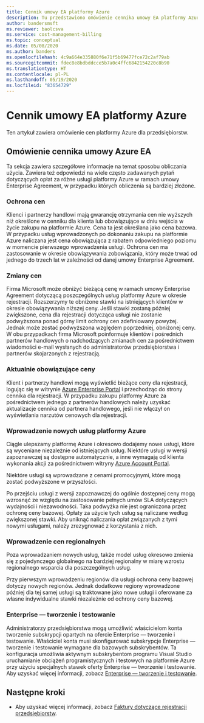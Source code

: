 ```yaml
---
title: Cennik umowy EA platformy Azure
description: Tu przedstawiono omówienie cennika umowy EA platformy Azure
author: bandersmsft
ms.reviewer: baolcsva
ms.service: cost-management-billing
ms.topic: conceptual
ms.date: 05/08/2020
ms.author: banders
ms.openlocfilehash: 4c9a664e335880f6e71f5b69477fce72c2af79ab
ms.sourcegitcommit: fdec8e8bdbddcce5b7a0c4ffc6842154220c8b90
ms.translationtype: HT
ms.contentlocale: pl-PL
ms.lasthandoff: 05/19/2020
ms.locfileid: "83654729"
---
```

# <a name="azure-ea-pricing"></a>Cennik umowy EA platformy Azure

Ten artykuł zawiera omówienie cen platformy Azure dla przedsiębiorstw.

## <a name="azure-ea-pricing-overview"></a>Omówienie cennika umowy Azure EA

Ta sekcja zawiera szczegółowe informacje na temat sposobu obliczania użycia. Zawiera też odpowiedzi na wiele często zadawanych pytań dotyczących opłat za różne usługi platformy Azure w ramach umowy Enterprise Agreement, w przypadku których obliczenia są bardziej złożone.

### <a name="price-protection"></a>Ochrona cen

Klienci i partnerzy handlowi mają gwarancję otrzymania cen nie wyższych niż określone w cenniku dla klienta lub obowiązujące w dniu wejścia w życie zakupu na platformie Azure. Cena ta jest określana jako cena bazowa. W przypadku usług wprowadzonych po dokonaniu zakupu na platformie Azure naliczana jest cena obowiązująca z rabatem odpowiedniego poziomu w momencie pierwszego wprowadzenia usługi. Ochrona cen ma zastosowanie w okresie obowiązywania zobowiązania, który może trwać od jednego do trzech lat w zależności od danej umowy Enterprise Agreement.

### <a name="price-changes"></a>Zmiany cen

Firma Microsoft może obniżyć bieżącą cenę w ramach umowy Enterprise Agreement dotyczącą poszczególnych usług platformy Azure w okresie rejestracji. Rozszerzymy te obniżone stawki na istniejących klientów w okresie obowiązywania niższej ceny. Jeśli stawki zostaną później zwiększone, cena dla rejestracji dotycząca usługi nie zostanie podwyższona ponad górny limit ochrony cen zdefiniowany powyżej. Jednak może zostać podwyższona względem poprzedniej, obniżonej ceny. W obu przypadkach firma Microsoft poinformuje klientów i pośrednich partnerów handlowych o nadchodzących zmianach cen za pośrednictwem wiadomości e-mail wysłanych do administratorów przedsiębiorstwa i partnerów skojarzonych z rejestracją.

### <a name="current-effective-pricing"></a>Aktualnie obowiązujące ceny

Klient i partnerzy handlowi mogą wyświetlić bieżące ceny dla rejestracji, logując się w witrynie [Azure Enterprise Portal](https://ea.azure.com/) i przechodząc do strony cennika dla rejestracji. W przypadku zakupu platformy Azure za pośrednictwem jednego z partnerów handlowych należy uzyskać aktualizacje cennika od partnera handlowego, jeśli nie włączył on wyświetlania narzutów cenowych dla rejestracji.

### <a name="introduction-of-new-azure-services"></a>Wprowadzenie nowych usług platformy Azure

Ciągle ulepszamy platformę Azure i okresowo dodajemy nowe usługi, które są wyceniane niezależnie od istniejących usług. Niektóre usługi w wersji zapoznawczej są dostępne automatycznie, a inne wymagają od klienta wykonania akcji za pośrednictwem witryny [Azure Account Portal](https://account.windowsazure.com/PreviewFeatures).

Niektóre usługi są wprowadzane z cenami promocyjnymi, które mogą zostać podwyższone w przyszłości.

Po przejściu usługi z wersji zapoznawczej do ogólnie dostępnej ceny mogą wzrosnąć ze względu na zastosowanie pełnych umów SLA dotyczących wydajności i niezawodności. Taka podwyżka nie jest ograniczona przez ochronę ceny bazowej. Opłaty za użycie tych usług są naliczane według zwiększonej stawki. Aby uniknąć naliczania opłat związanych z tymi nowymi usługami, należy zrezygnować z korzystania z nich.

### <a name="introduction-of-regional-pricing"></a>Wprowadzenie cen regionalnych

Poza wprowadzaniem nowych usług, także model usług okresowo zmienia się z pojedynczego globalnego na bardziej regionalny w miarę wzrostu regionalnego wsparcia dla poszczególnych usług.

Przy pierwszym wprowadzeniu regionów dla usługi ochrona ceny bazowej dotyczy nowych regionów. Jednak dodatkowe regiony wprowadzone później dla tej samej usługi są traktowane jako nowe usługi i oferowane za własne indywidualne stawki niezależnie od ochrony ceny bazowej.

### <a name="enterprise-devtest"></a>Enterprise — tworzenie i testowanie

Administratorzy przedsiębiorstwa mogą umożliwić właścicielom konta tworzenie subskrypcji opartych na ofercie Enterprise — tworzenie i testowanie. Właściciel konta musi skonfigurować subskrypcje Enterprise — tworzenie i testowanie wymagane dla bazowych subskrybentów. Ta konfiguracja umożliwia aktywnym subskrybentom programu Visual Studio uruchamianie obciążeń programistycznych i testowych na platformie Azure przy użyciu specjalnych stawek oferty Enterprise — tworzenie i testowanie. Aby uzyskać więcej informacji, zobacz [Enterprise — tworzenie i testowanie](https://azure.microsoft.com/offers/ms-azr-0148p/).

## <a name="next-steps"></a>Następne kroki

- Aby uzyskać więcej informacji, zobacz [Faktury dotyczące rejestracji przedsiębiorstw](ea-portal-enrollment-invoices.md).